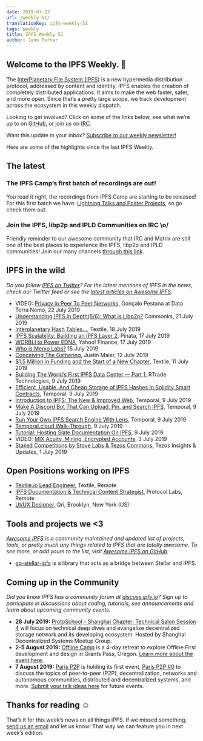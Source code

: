 ```yaml
---
date: 2019-07-23
url: /weekly-51/
translationKey: ipfs-weekly-51
tags: weekly
title: IPFS Weekly 51
author: Jenn Turner
---
```


## Welcome to the IPFS Weekly. 👋

The [InterPlanetary File System (IPFS)](https://ipfs.io/) is a new hypermedia distribution protocol, addressed by content and identity. IPFS enables the creation of completely distributed applications. It aims to make the web faster, safer, and more open. Since that’s a pretty large scope, we track development across the ecosystem in this weekly dispatch.

Looking to get involved? Click on some of the links below, see what we’re up to on [GitHub](https://github.com/ipfs), or join us on [IRC](https://riot.im/app/#/room/#ipfs:matrix.org).

Want this update in your inbox? [Subscribe to our weekly newsletter!](http://eepurl.com/gL2Pi5)

Here are some of the highlights since the last IPFS Weekly.

## The latest

### The IPFS Camp’s first batch of recordings are out!
You read it right, the recordings from IPFS Camp are starting to be released! For this first batch we have: [Lightning Talks and Poster Projects](https://blog.ipfs.io/2019-07-22-ipfs-camp-content-first-batch/), so go check them out.


### Join the IPFS, libp2p and IPLD Communities on IRC \o/
Friendly reminder to our awesome community that IRC and Matrix are still one of the best places to experience the IPFS, libp2p and IPLD communities! Join our many channels [through this link](https://riot.im/app/#/group/+ipfs:matrix.org). 


## IPFS in the wild
*Do you follow [IPFS on Twitter](https://twitter.com/IPFSbot)? For the latest mentions of IPFS in the news, check our Twitter feed or see the [latest articles on Awesome IPFS](https://awesome.ipfs.io/articles/).* 

+ VIDEO: [Privacy in Peer To Peer Networks](https://www.youtube.com/watch?time_continue=26&v=nCCkwU4JPcY), Gonçalo Pestana at Data Terra Nemo, 22 July 2019
+ [Understanding IPFS in Depth(5/6): What is Libp2p?](https://medium.com/coinmonks/understanding-ipfs-in-depth-5-6-what-is-libp2p-f8bf7724d452) Coinmonks, 21 July 2019
+ [Interplanetary Hash Tables…](https://medium.com/textileio/how-the-ipfs-dht-works-47af8bfd3c6a), Textile, 18 July 2019
+ [IPFS Scalability: Building an IPFS Layer 2](https://medium.com/pinata/ipfs-scalability-f0a6f8a7d42b), Pinata, 17 July 2019
+ [WORBLI to Power EDNA](https://finance.yahoo.com/news/worbli-power-edna-124800977.html), Yahoo! Finance, 17 July 2019
+ [Who is Memo Labs?](https://medium.com/@memolabs/who-is-memo-labs-d0a94bffad6a) 15 July 2019
+ [Conceiving The Gathering](https://medium.com/the-gathering/conceiving-the-gathering-4b78db8dbd03), Justin Maier, 12 July 2019
+ [$1.5 Million in Funding and the Start of a New Chapter](https://medium.com/textileio/1-5-million-in-funding-and-the-start-of-a-new-chapter-439a23682df), Textile, 11 July 2019
+ [Building The World’s First IPFS Data Center — Part 1]( https://medium.com/rtrade-technologies/building-the-worlds-first-ipfs-data-center-7a01d055cde8), RTrade Technologies, 9 July 2019
+ [Efficient, Usable, And Cheap Storage of IPFS Hashes In Solidity Smart Contracts](https://medium.com/temporal-cloud/efficient-usable-and-cheap-storage-of-ipfs-hashes-in-solidity-smart-contracts-eb3bef129eba), Temporal, 9 July 2019
+ [Introduction to IPFS: The New & Improved Web](https://medium.com/temporal-cloud/introduction-to-ipfs-the-new-improved-web-f9790f3dff18), Temporal, 9 July 2019
+ [Make A Discord Bot That Can Upload, Pin, and Search IPFS](https://medium.com/temporal-cloud/make-a-discord-bot-that-can-upload-pin-and-search-ipfs-41c33f5faa56), Temporal, 9 July 2019
+ [Run Your Own IPFS Search Engine With Lens](https://medium.com/temporal-cloud/run-your-own-ipfs-search-engine-with-lens-a2b0950ee5f1), Temporal, 9 July 2019
+ [Temporal.cloud Walk-Through](https://medium.com/temporal-cloud/temporal-cloud-walk-through-366a2ba4f86a), 9 July 2019
+ [Tutorial: Hosting Slate Documentation On IPFS](https://medium.com/temporal-cloud/tutorial-hosting-slate-documentation-on-ipfs-9bc54272ca18), 9 July 2019
+ VIDEO: [MIX Acuity, Mining, Encrypted Accounts](https://www.youtube.com/watch?v=eXWDjq6pkSg), 3 July 2019
+ [Staked Competitions by Stove Labs & Tezos Commons](https://medium.com/tezoscommons/staked-competitions-by-stove-labs-tezos-commons-7af39d30dd56), Tezos Insights & Updates, 1 July 2019

## Open Positions working on IPFS

+ [Textile.io Lead Engineer,](https://jobs.github.com/positions/e9c8539c-dc85-4f38-8e00-6ce530aba409) Textile, Remote 
+ [IPFS Documentation & Technical Content Strategist,](https://jobs.lever.co/protocol/e7db2c84-afd7-44a4-9a27-449c751d8289) Protocol Labs, Remote
+ [UI/UX Designer,](https://www.linkedin.com/jobs/view/1335924519/) Qri, Brooklyn, New York (US)



## Tools and projects we <3
*[Awesome IPFS](https://awesome.ipfs.io/) is a community maintained and updated list of projects, tools, or pretty much any things related to IPFS that are totally awesome. To see more, or add yours to the list, visit [Awesome IPFS on GitHub](https://github.com/ipfs/awesome-ipfs).* 

+ [go-stellar-ipfs](https://github.com/aanupam23/go-stellar-ipfs) is a library that acts as a bridge between Stellar and IPFS.

 
## Coming up in the Community
*Did you know IPFS has a community forum at [discuss.ipfs.io](https://discuss.ipfs.io/)? Sign up to participate in discussions about coding, tutorials, see announcements and learn about upcoming community events.*


+ **28 July 2019:** [ProtoSchool - Shanghai Chapter: Technical Salon Session 4](https://www.meetup.com/Shanghai-Decentralized-Systems-Meetup-Group/events/262866233/) will focus on technical deep dives and evangelize decentralized storage network and its developing ecosystem. Hosted by Shanghai Decentralized Systems Meetup Group.
+ **2-5 August 2019:** [Offline Camp](http://offlinefirst.org/camp/) is a 4-day retreat to explore Offline First development and design in Grants Pass, Oregon. [Learn more about the event here.](https://medium.com/offline-camp/announcing-offline-camp-v5-eb9111fdcc94)
+ **7 August 2019:** [Paris P2P](https://p2p.paris/en/) is holding its first event, [Paris P2P #0](https://www.meetup.com/Paris-P2P/events/263089573/) to discuss the topics of peer-to-peer (P2P), decentralization, networks and autonomous communities, distributed and decentralized systems, and more. [Submit your talk ideas here](https://p2p.paris/en/) for future events. 


## Thanks for reading ☺️

That’s it for this week’s news on all things IPFS. If we missed something, [send us an email](mailto:newsletter@ipfs.io) and let us know! That way we can feature you in next week’s edition. 

